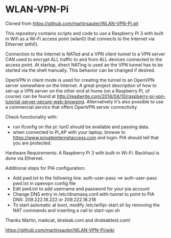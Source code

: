 WLAN-VPN-Pi
===========

Cloned from https://github.com/martinsauter/WLAN-VPN-Pi.git

This repository contains scripts and code to use a Raspberry Pi 3 with built in Wifi as a Wi-Fi access point (wlan0) that connects to the Internet via Ethernet (eth0).

Connection to the Internet is NATed and a VPN client tunnel to a VPN server CAN used to encrypt ALL traffic to and from ALL devices connected to the access point. At startup, direct NATing is used an the VPN tunnel has to be started via the shell manually. This behavior can be changed if desired.

OpenVPN in client mode is used for creating the tunnel to an OpenVPN server somewhere on the Internet. A great project description of how to set-up a VPN server on the other end at home (on a Raspberry Pi, of course) can be found at http://readwrite.com/2014/04/10/raspberry-pi-vpn-tutorial-server-secure-web-browsing. Alternatively it's also possible to use a commercial service that offers OpenVPN server connectivity.

Check functionality with: 
* run ifconfig on the pi:  tun0 should be available and passing data.
* when connected to Pi_AP with your laptop, browse to https://www.privateinternetaccess.com and login: 
    PIA should tell that you are protected.

Hardware Requirements: 
A Raspberry Pi 3 with built-in Wi-Fi. Backhaul is done via Ethernet.

Additional steps for PIA configuration:
* Add pwd.txt to the following line: auth-user-pass ==> auth-user-pass pwd.txt in openvpn config file
* Edit pwd.txt to add username and password for your pia account
* Change DNS entry in /etc/dnsmasq.conf.with-tunnel to point to PIA DNS: 209.222.18.222 or 209.222.18.218
* To start automatic at boot, modify /etc/wifipi-start.sh by removing the NAT commands and inserting a 
    call to start-vpn.sh

Thanks Martin, maikcat, dnsleak.com and dnsleaktest.com!

https://github.com/martinsauter/WLAN-VPN-Pi/wiki
